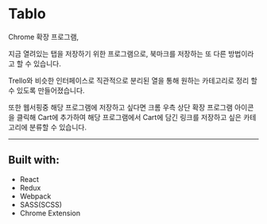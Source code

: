 # Tablo

Chrome 확장 프로그램,

지금 열려있는 탭을 저장하기 위한 프로그램으로, 북마크를 저장하는 또 다른 방법이라고 할 수 있습니다.

Trello와 비슷한 인터페이스로 직관적으로 분리된 열을 통해 원하는 카테고리로 정리 할 수 있도록 만들어졌습니다.

또한 웹서핑중 해당 프로그램에 저장하고 싶다면 크롬 우측 상단 확장 프로그램 아이콘을 클릭해 Cart에 추가하여 해당 프로그램에서 Cart에 담긴 링크를 저장하고 싶은 카테고리에 분류할 수 있습니다.

---

## Built with:

- React
- Redux
- Webpack
- SASS(SCSS)
- Chrome Extension
